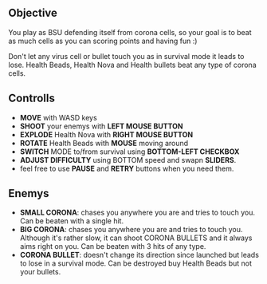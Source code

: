 ## Objective

You play as BSU defending itself from corona cells, so your goal is to beat as much cells as you can scoring points and having fun :)

Don't let any virus cell or bullet touch you as in survival mode it leads to lose. Health Beads, Health Nova and Health bullets beat any type of corona cells.


## Controlls

* **MOVE** with WASD keys
* **SHOOT** your enemys with **LEFT MOUSE BUTTON**
* **EXPLODE** Health Nova with **RIGHT MOUSE BUTTON**
* **ROTATE** Health Beads with **MOUSE** moving around 
* **SWITCH** MODE to/from survival using **BOTTOM-LEFT CHECKBOX**
* **ADJUST DIFFICULTY** using BOTTOM speed and swapn **SLIDERS**.
* feel free to use **PAUSE** and **RETRY** buttons when you need them.

## Enemys

* **SMALL CORONA**: chases you anywhere you are and tries to touch you. Can be beaten with a single hit.
* **BIG CORONA**: chases you anywhere you are and tries to touch you. Although it's rather slow, it can shoot CORONA BULLETS and it always aims right on you.
Can be beaten with 3 hits of any type.
* **CORONA BULLET**: doesn't change its direction since launched but leads to lose in a survival mode. Can be destroyed buy Health Beads but not your bullets.
